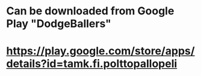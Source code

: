 # Can be downloaded from Google Play "DodgeBallers"
# https://play.google.com/store/apps/details?id=tamk.fi.polttopallopeli
